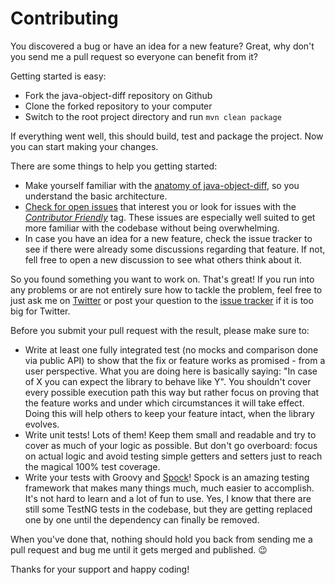 # Contributing

You discovered a bug or have an idea for a new feature? Great, why don't you send me a pull 
request so everyone can benefit from it?

Getting started is easy:

* Fork the java-object-diff repository on Github
* Clone the forked repository to your computer
* Switch to the root project directory and run `mvn clean package`

If everything went well, this should build, test and package the project. Now you can start making your changes.
  
There are some things to help you getting started:

* Make yourself familiar with the [anatomy of java-object-diff](https://github.com/SQiShER/java-object-diff/wiki/The-Anatomy-of-Java-Object-Diff), so you understand the basic architecture.
* [Check for open issues](https://github.com/SQiShER/java-object-diff/issues) that interest you or look for issues with the [_Contributor Friendly_](https://github.com/SQiShER/java-object-diff/issues?labels=Contributor+Friendly&page=1&state=open) tag. These issues are especially well suited to get more familiar with the codebase without being overwhelming.
* In case you have an idea for a new feature, check the issue tracker to see if there were already some discussions regarding that feature. If not, fell free to open a new discussion to see what others think about it.

So you found something you want to work on. That's great! If you run into any problems or are not entirely sure how to tackle the problem, feel free to just ask me on [Twitter](https://twitter.com/SQiShER) or post your question to the [issue tracker](https://github.com/SQiShER/java-object-diff/issues) if it is too big for Twitter.

Before you submit your pull request with the result, please make sure to:

* Write at least one fully integrated test (no mocks and comparison done via public API) to show 
that the fix or feature works as promised - from a user perspective. What you are doing here is 
basically saying: "In case of X you can expect the library to behave like Y". You shouldn't cover 
every possible execution path this way but rather focus on proving that the feature works and under 
which circumstances it will take effect. Doing this will help others to keep your feature intact, 
when the library evolves.	
* Write unit tests! Lots of them! Keep them small and readable and try to cover as much of your logic as possible. But don't go overboard: focus on actual logic and avoid testing simple getters and setters just to reach the magical 100% test coverage.
* Write your tests with Groovy and [Spock](http://spock-framework.readthedocs.org/en/latest/data_driven_testing.html#introduction)! 
Spock is an amazing testing framework that makes many things much, much easier to accomplish. 
It's not hard to learn and a lot of fun to use. Yes, I know that there are still some TestNG tests 
in the codebase, but they are getting replaced one by one until the dependency can finally be removed.

When you've done that, nothing should hold you back from sending me a pull request and bug me until it gets merged and published. :wink:

Thanks for your support and happy coding!